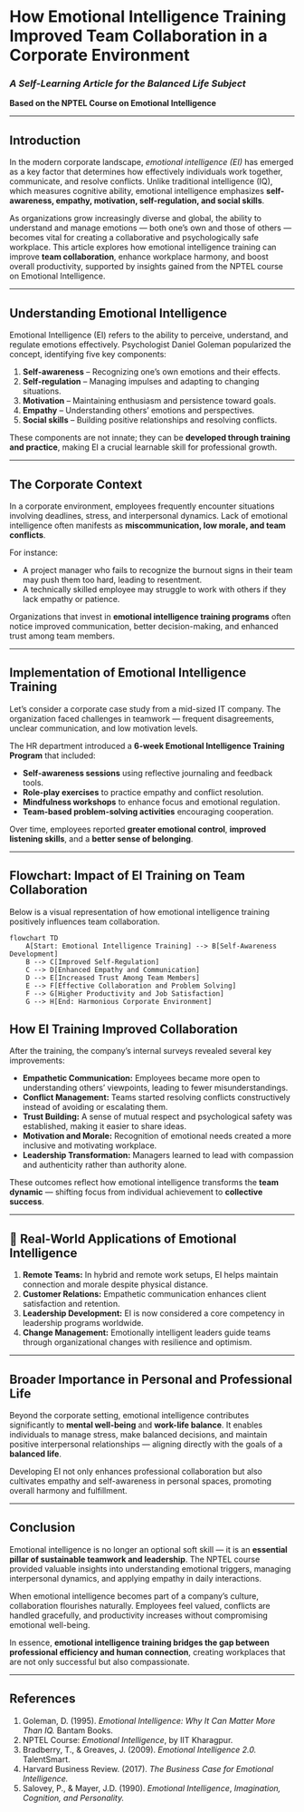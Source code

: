 
# How Emotional Intelligence Training Improved Team Collaboration in a Corporate Environment

### *A Self-Learning Article for the Balanced Life Subject*  
**Based on the NPTEL Course on Emotional Intelligence**

---

## Introduction

In the modern corporate landscape, *emotional intelligence (EI)* has emerged as a key factor that determines how effectively individuals work together, communicate, and resolve conflicts. Unlike traditional intelligence (IQ), which measures cognitive ability, emotional intelligence emphasizes **self-awareness, empathy, motivation, self-regulation, and social skills**. 

As organizations grow increasingly diverse and global, the ability to understand and manage emotions — both one’s own and those of others — becomes vital for creating a collaborative and psychologically safe workplace. This article explores how emotional intelligence training can improve **team collaboration**, enhance workplace harmony, and boost overall productivity, supported by insights gained from the NPTEL course on Emotional Intelligence.

---

## Understanding Emotional Intelligence

Emotional Intelligence (EI) refers to the ability to perceive, understand, and regulate emotions effectively. Psychologist Daniel Goleman popularized the concept, identifying five key components:

1. **Self-awareness** – Recognizing one’s own emotions and their effects.  
2. **Self-regulation** – Managing impulses and adapting to changing situations.  
3. **Motivation** – Maintaining enthusiasm and persistence toward goals.  
4. **Empathy** – Understanding others’ emotions and perspectives.  
5. **Social skills** – Building positive relationships and resolving conflicts.

These components are not innate; they can be **developed through training and practice**, making EI a crucial learnable skill for professional growth.

---

## The Corporate Context

In a corporate environment, employees frequently encounter situations involving deadlines, stress, and interpersonal dynamics. Lack of emotional intelligence often manifests as **miscommunication, low morale, and team conflicts**. 

For instance:
- A project manager who fails to recognize the burnout signs in their team may push them too hard, leading to resentment.  
- A technically skilled employee may struggle to work with others if they lack empathy or patience.  

Organizations that invest in **emotional intelligence training programs** often notice improved communication, better decision-making, and enhanced trust among team members.

---

## Implementation of Emotional Intelligence Training

Let’s consider a corporate case study from a mid-sized IT company. The organization faced challenges in teamwork — frequent disagreements, unclear communication, and low motivation levels.

The HR department introduced a **6-week Emotional Intelligence Training Program** that included:

- **Self-awareness sessions** using reflective journaling and feedback tools.  
- **Role-play exercises** to practice empathy and conflict resolution.  
- **Mindfulness workshops** to enhance focus and emotional regulation.  
- **Team-based problem-solving activities** encouraging cooperation.

Over time, employees reported **greater emotional control**, **improved listening skills**, and a **better sense of belonging**.

---

## Flowchart: Impact of EI Training on Team Collaboration

Below is a visual representation of how emotional intelligence training positively influences team collaboration.

```mermaid
flowchart TD
    A[Start: Emotional Intelligence Training] --> B[Self-Awareness Development]
    B --> C[Improved Self-Regulation]
    C --> D[Enhanced Empathy and Communication]
    D --> E[Increased Trust Among Team Members]
    E --> F[Effective Collaboration and Problem Solving]
    F --> G[Higher Productivity and Job Satisfaction]
    G --> H[End: Harmonious Corporate Environment]
```

## How EI Training Improved Collaboration

After the training, the company’s internal surveys revealed several key improvements:

* **Empathetic Communication:** Employees became more open to understanding others’ viewpoints, leading to fewer misunderstandings.
* **Conflict Management:** Teams started resolving conflicts constructively instead of avoiding or escalating them.
* **Trust Building:** A sense of mutual respect and psychological safety was established, making it easier to share ideas.
* **Motivation and Morale:** Recognition of emotional needs created a more inclusive and motivating workplace.
* **Leadership Transformation:** Managers learned to lead with compassion and authenticity rather than authority alone.

These outcomes reflect how emotional intelligence transforms the **team dynamic** — shifting focus from individual achievement to **collective success**.

---

## 🧩 Real-World Applications of Emotional Intelligence

1. **Remote Teams:** In hybrid and remote work setups, EI helps maintain connection and morale despite physical distance.
2. **Customer Relations:** Empathetic communication enhances client satisfaction and retention.
3. **Leadership Development:** EI is now considered a core competency in leadership programs worldwide.
4. **Change Management:** Emotionally intelligent leaders guide teams through organizational changes with resilience and optimism.

---

## Broader Importance in Personal and Professional Life

Beyond the corporate setting, emotional intelligence contributes significantly to **mental well-being** and **work-life balance**.
It enables individuals to manage stress, make balanced decisions, and maintain positive interpersonal relationships — aligning directly with the goals of a **balanced life**.

Developing EI not only enhances professional collaboration but also cultivates empathy and self-awareness in personal spaces, promoting overall harmony and fulfillment.

---

## Conclusion

Emotional intelligence is no longer an optional soft skill — it is an **essential pillar of sustainable teamwork and leadership**. The NPTEL course provided valuable insights into understanding emotional triggers, managing interpersonal dynamics, and applying empathy in daily interactions.

When emotional intelligence becomes part of a company’s culture, collaboration flourishes naturally. Employees feel valued, conflicts are handled gracefully, and productivity increases without compromising emotional well-being.

In essence, **emotional intelligence training bridges the gap between professional efficiency and human connection**, creating workplaces that are not only successful but also compassionate.

---

## References

1. Goleman, D. (1995). *Emotional Intelligence: Why It Can Matter More Than IQ.* Bantam Books.
2. NPTEL Course: *Emotional Intelligence*, by IIT Kharagpur.
3. Bradberry, T., & Greaves, J. (2009). *Emotional Intelligence 2.0.* TalentSmart.
4. Harvard Business Review. (2017). *The Business Case for Emotional Intelligence.*
5. Salovey, P., & Mayer, J.D. (1990). *Emotional Intelligence*, *Imagination, Cognition, and Personality.*

